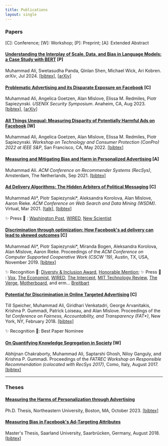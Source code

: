 ```yaml
---
title: Publications
layout: single
---
```


### Papers
[C]: Conference; [W]: Workshop; [P]: Preprint; [A]: Extended Abstract 

####  [Understanding the Interplay of Scale, Data, and Bias in Language Models: a Case Study with BERT](/papers/ali-2024-bert.pdf) [P]
Muhammad Ali, Swetasudha Panda, Qinlan Shen, Michael Wick, Ari Kobren. _arXiv_, Jul 2024.
[[bibtex]](/bibtex/arxiv24-bert.bib), [[arXiv]](https://arxiv.org/abs/2407.21058)

#### [Problematic Advertising and its Disparate Exposure on Facebook](/papers/usenixsecurity23-ali.pdf) [C]
Muhammad Ali, Angelica Goetzen, Alan Mislove, Elissa M. Redmiles, Piotr Sapiezynski. _USENIX Security Symposium_. Anaheim, CA, Aug 2023. [[bibtex]](/bibtex/usenix23.bib), [[arXiv]](https://arxiv.org/abs/2306.06052)

#### [All Things Unequal: Measuring Disparity of Potentially Harmful Ads on Facebook](/papers/ali-conpro22.pdf) [W]
Muhammad Ali, Angelica Goetzen, Alan Mislove, Elissa M. Redmiles, Piotr Sapiezynski. _Workshop on Technology and Consumer Protection (ConPro) 2022
at IEEE S&P_, San Francisco, CA, May 2022. [[bibtex]](/bibtex/conpro22.bib)

#### [Measuring and Mitigating Bias and Harm in Personalized Advertising](/papers/recsys21-26.pdf) [A]
Muhammad Ali. _ACM Conference on Recommender Systems (RecSys)_, Amsterdam, The Netherlands, Sep 2021. [[bibtex]](/bibtex/recsys21.bib)

#### [Ad Delivery Algorithms: The Hidden Arbiters of Political Messaging](/papers/ali-2021-wsdm.pdf) [C]
Muhammad Ali*, Piotr Sapiezynski*, Aleksandra Korolova, Alan Mislove, Aaron Rieke. _ACM Conference on Web Search and Data Mining (WSDM)_. Virtual, Mar 2021. [[talk]](https://www.youtube.com/watch?v=uSpKyJ38u7I), [[bibtex]](/bibtex/wsdm21.bib)

✨ Press  📰 : [Washington Post](https://www.washingtonpost.com/technology/2019/12/10/facebooks-ad-delivery-system-drives-partisanship-even-if-campaigns-dont-want-it-new-research-shows/), [WIRED](https://www.wired.com/story/facebook-political-ad-system-designed-polarize/), [New Scientist](https://institutions.newscientist.com/article/2227041-facebook-charges-more-for-ads-that-aim-to-cross-the-political-divide/)

#### [Discrimination through optimization: How Facebook's ad delivery can lead to skewed outcomes](/papers/disc-through-opt.pdf) [C]
Muhammad Ali*, Piotr Sapiezynski*, Miranda Bogen, Aleksandra Korolova, Alan Mislove, Aaron Rieke.
Proceedings of the _ACM Conference on Computer Supported Cooperative Work (CSCW '19)_, Austin, TX, USA, November 2019. [[bibtex]](/bibtex/cscw19.bib)

✨ Recognition 🏅: [Diversty & Inclusion Award](https://medium.com/acm-cscw/cscw-2019-diversity-inclusion-awards-and-lunch-5261204f264f), [Honorable Mention](https://programs.sigchi.org/cscw/2019/awards/honorable-mentions); ✨ Press 📰 : [Vox](https://www.youtube.com/watch?v=2wVPyiyukQc), [The Economist](https://www.economist.com/business/2019/04/04/facebooks-ad-system-seems-to-discriminate-by-race-and-gender), [WIRED](https://www.wired.com/story/facebooks-ad-system-discrimination/), [The Intercept](https://theintercept.com/2019/04/03/facebook-ad-algorithm-race-gender/), [MIT Technology Review](https://www.technologyreview.com/s/613274/facebook-algorithm-discriminates-ai-bias/), [The Verge](https://www.theverge.com/2019/4/4/18295190/facebook-ad-delivery-housing-job-race-gender-bias-study-northeastern-upturn), [Motherboard](https://motherboard.vice.com/en_us/article/59x79k/researchers-find-facebook-ad-targeting-algorithm-is-inherently-biased), and erm... [Breitbart](https://www.breitbart.com/tech/2019/04/04/report-facebook-ad-algorithm-discriminates-even-when-told-not-to/)

#### [Potential for Discrimination in Online Targeted Advertising](/papers/speicher18.pdf) [C]
Till Speicher, Muhammad Ali, Giridhari Venkatadri, George Arvanitakis, Krishna P. Gummadi, Patrick Loiseau, and Alan Mislove. Proceedings of the _1st Conference on Fairness, Accountability, and Transparency (FAT*)_,
New York, NY, February 2018. [[bibtex]](/bibtex/facct18.bib)

✨ Recognition 🏅: Best Paper Nominee

#### [On Quantifying Knowledge Segregation in Society](/papers/information-segregation.pdf) [W]
Abhijnan Chakraborty, Muhammad Ali, Saptarshi Ghosh, Niloy Ganguly, and Krishna P. Gummadi. Proceedings of the _FATREC Workshop on Responsible Recommendation (colocated with RecSys 2017)_, Como, Italy, August 2017. [[bibtex]](/bibtex/facctrec17.bib)


---

### Theses

#### [Measuring the Harms of Personalization through Advertising](/papers/phd-thesis-mali.pdf)
Ph.D. Thesis, Northeastern University, Boston, MA, October 2023. [[bibtex]](/bibtex/phd.bib)

#### [Measuring Bias in Facebook's Ad-Targeting Attributes](/papers/ms-thesis.pdf)
Master's Thesis, Saarland University, Saarbrücken, Germany, August 2018. [[bibtex]](/bibtex/ms.bib)